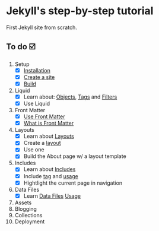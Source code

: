 # Jekyll's step-by-step tutorial
First Jekyll site from scratch.
## To do ☑️
1. Setup
    - [x] [Installation](https://jekyllrb.com/docs/step-by-step/01-setup/#installation)
    - [x] [Create a site](https://jekyllrb.com/docs/step-by-step/01-setup/#create-a-site)
    - [x] [Build](https://jekyllrb.com/docs/step-by-step/01-setup/#create-a-site) 
2. Liquid
    - [x] Learn about: [Objects](https://jekyllrb.com/docs/step-by-step/02-liquid/#objects), [Tags](https://jekyllrb.com/docs/liquid/tags/) and [Filters](https://jekyllrb.com/docs/liquid/filters/)
    - [x] Use Liquid
3. Front Matter
   - [x] [Use Front Matter](https://jekyllrb.com/docs/step-by-step/03-front-matter/)
   - [x] [What is Front Matter](https://jekyllrb.com/docs/front-matter/)
4. Layouts
   - [x] Learn about [Layouts](https://jekyllrb.com/docs/layouts)
   - [x] Create a [layout](https://jekyllrb.com/docs/step-by-step/04-layouts/)
   - [x] Use one
   - [x] Build the About page w/ a layout template
5. Includes
   - [x] Learn about [Includes](https://jekyllrb.com/docs/includes/) 
   - [x] Include [tag](https://jekyllrb.com/docs/step-by-step/05-includes/#include-tag) and [usage](https://jekyllrb.com/docs/step-by-step/05-includes/#include-usage)
   - [x] Hightlight the current page in navigation
6. Data Files
   - [x] Learn [Data Files](https://jekyllrb.com/docs/datafiles/) [Usage](https://jekyllrb.com/docs/step-by-step/06-data-files/#data-file-usage)
7. Assets
8. Blogging
9.  Collections
10. Deployment